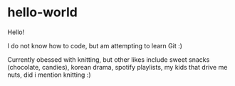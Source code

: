 # hello-world

Hello!

I do not know how to code, but am attempting to learn Git :)

Currently obessed with knitting, but other likes include sweet snacks (chocolate, candies), korean drama, spotify playlists, my kids that drive me nuts, did i mention knitting :)
